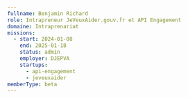 ```yaml
---
fullname: Benjamin Richard
role: Intrapreneur JeVeuxAider.gouv.fr et API Engagement
domaine: Intraprenariat
missions:
  - start: 2024-01-08
    end: 2025-01-18
    status: admin
    employer: DJEPVA
    startups:
      - api-engagement
      - jeveuxaider
memberType: beta
---
```

